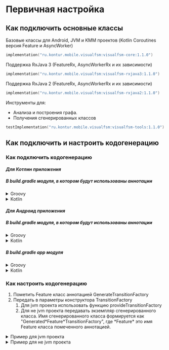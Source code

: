 # Первичная настройка

## Как подключить основные классы

Базовые классы для Android, JVM и KMM проектов (Kotlin Coroutines версия Feature и AsyncWorker)

```kotlin
implementation("ru.kontur.mobile.visualfsm:visualfsm-core:1.1.0")
```

Поддержка RxJava 3 (FeatureRx, AsyncWorkerRx и их зависимости)

```kotlin
implementation("ru.kontur.mobile.visualfsm:visualfsm-rxjava3:1.1.0")
```

Поддержка RxJava 2 (FeatureRx, AsyncWorkerRx и их зависимости)

```kotlin
implementation("ru.kontur.mobile.visualfsm:visualfsm-rxjava2:1.1.0")
```

Инструменты для:

* Анализа и построения графа.
* Получения сгенерированных классов

```kotlin
testImplementation("ru.kontur.mobile.visualfsm:visualfsm-tools:1.1.0")
```

## Как подключить и настроить кодогенерацию

### Как подключить кодогенерацию

#### _Для Котлин приложения_

##### В build.gradle модуля, в котором будут использованы аннотации

<details>
  <summary>Groovy</summary>

```groovy
// Подключаем KSP плагин
plugins {
    id "com.google.devtools.ksp" version "1.6.21-1.0.6"
}

// Добавляем сгенерированный код в каталоги исходного кода
kotlin {
    sourceSets {
        main.kotlin.srcDirs += 'build/generated/ksp/main/kotlin'
        test.kotlin.srcDirs += 'build/generated/ksp/test/kotlin'
    }
}

dependencies {
    // Подключаем AnnotationProcessor
    ksp "ru.kontur.mobile.visualfsm:visualfsm-compiler:1.1.0"
    // Поключаем инструменты для удобного получения сгенерированного кода. Только для jvm проектов.
    implementation "ru.kontur.mobile.visualfsm:visualfsm-tools:1.1.0"
}
```

</details>
<details>
  <summary>Kotlin</summary>

```kotlin
// Подключаем KSP плагин
plugins {
    id("com.google.devtools.ksp") version "1.6.10-1.0.6"
}

// Добавляем сгенерированный код в каталоги исходного кода
kotlin {
    sourceSets.main {
        kotlin.srcDir("build/generated/ksp/main/kotlin")
    }
    sourceSets.test {
        kotlin.srcDir("build/generated/ksp/test/kotlin")
    }
}

dependencies {
    // Подключаем AnnotationProcessor
    ksp("ru.kontur.mobile.visualfsm:visualfsm-compiler:1.1.0")
    // Поключаем инструменты для удобного получения сгенерированного кода. Только для jvm проектов.
    implementation("ru.kontur.mobile.visualfsm:visualfsm-tools:1.1.0")
}
```

</details>

#### _Для Андроид приложения_

##### В build.gradle модуля, в котором будут использованы аннотации

<details>
  <summary>Groovy</summary>

```groovy
// Подключаем KSP плагин
plugins {
    id "com.google.devtools.ksp" version "1.6.21-1.0.6"
}

dependencies {
    // Подключаем AnnotationProcessor
    ksp "ru.kontur.mobile.visualfsm:visualfsm-compiler:1.1.0"
    // Поключаем инструменты для удобного получения сгенерированного кода.
    implementation "ru.kontur.mobile.visualfsm:visualfsm-tools:1.1.0"
}
```

</details>
<details>
  <summary>Kotlin</summary>

```kotlin
// Подключаем KSP плагин
plugins {
    id("com.google.devtools.ksp") version "1.6.10-1.0.6"
}

dependencies {
    // Подключаем AnnotationProcessor
    ksp("ru.kontur.mobile.visualfsm:visualfsm-compiler:1.1.0")
    // Поключаем инструменты для удобного получения сгенерированного кода.
    implementation("ru.kontur.mobile.visualfsm:visualfsm-tools:1.1.0")
}
```

</details>

##### _В build.gradle app модуля_

<details>
  <summary>Groovy</summary>

```groovy
// Добавляем сгенерированный код в каталоги исходного кода
android {
    applicationVariants.all { variant ->
        variant.sourceSets.java.each {
            it.srcDirs += "build/generated/ksp/${variant.name}/kotlin"
        }
    }
}
```

</details>
<details>
  <summary>Kotlin</summary>

```kotlin
// Добавляем сгенерированный код в каталоги исходного кода
android.applicationVariants.all {
    kotlin {
        sourceSets {
            getByName(name) {
                kotlin.srcDir("build/generated/ksp/$name/kotlin")
            }
        }
    }
}
```

</details>

### Как настроить кодогенерацию

1. Пометить Feature класс аннотацией GenerateTransitionFactory
2. Передать в параметры конструктора TransitionFactory
    1. Для jvm проекта использовать функцию provideTransitionFactory
    2. Для не jvm проекта передавать экземпляр сгенерированного класса.
       Имя сгенерированного класса формируется как "Generated\*Feature\*TransitionFactory",
       где \*Feature\* это имя Feature класса помеченного аннотацией.

<details>
  <summary>Пример для jvm проекта</summary>

```kotlin
// Используйте Feature для Kotlin Coroutines или FeatureRx для RxJava
@GenerateTransitionFactory // аннотация для генерации TransitionFactory
class AuthFeature(initialState: AuthFSMState) : Feature<AuthFSMState, AuthFSMAction>(
    initialState = initialState,
    transitionFactory = provideTransitionFactory() // Получаем экземпляр сгенерованной TransitionFactory
)
```

</details>
<details>
  <summary>Пример для не jvm проекта</summary>

```kotlin
// Используйте Feature для Kotlin Coroutines или FeatureRx для RxJava
@GenerateTransitionFactory // аннотация для генерации TransitionFactory
class AuthFeature(initialState: AuthFSMState) : Feature<AuthFSMState, AuthFSMAction>(
    initialState = initialState,
    transitionFactory = GeneratedAuthFeatureTransitionFactory()
)
```

</details>